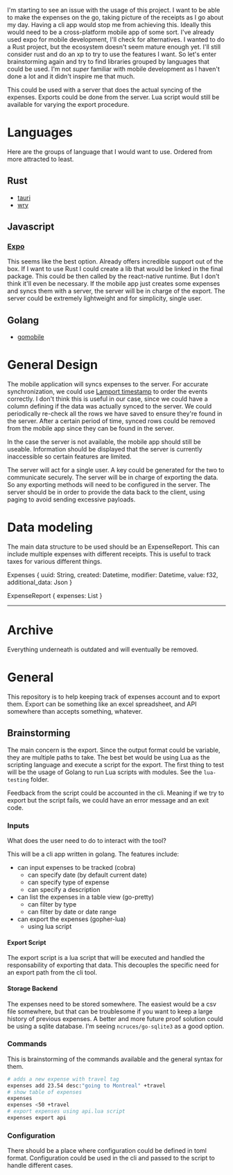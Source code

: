 
I'm starting to see an issue with the usage of this project. I want to be able to make the expenses on the go, taking picture of the receipts as I go about my day. Having a cli app would stop me from achieving this. Ideally this would need to be a cross-platform mobile app of some sort. I've already used expo for mobile development, I'll check for alternatives. I wanted to do a Rust project, but the ecosystem doesn't seem mature enough yet. I'll still consider rust and do an xp to try to use the features I want. So let's enter brainstorming again and try to find libraries grouped by languages that could be used. I'm not *super* familiar with mobile development as I haven't done a lot and it didn't inspire me that much.

This could be used with a server that does the actual syncing of the expenses. Exports could be done from the server. Lua script would still be available for varying the export procedure.

# Languages

Here are the groups of language that I would want to use. Ordered from more attracted to least.

## Rust

- [tauri](https://v2.tauri.app/)
- [wry](https://github.com/tauri-apps/wry)

## Javascript

### [Expo](https://expo.dev/)

This seems like the best option. Already offers incredible support out of the box. If I want to use Rust I could create a lib that would be linked in the final package. This could be then called by the react-native runtime. But I don't think it'll even be necessary. If the mobile app just creates some expenses and syncs them with a server, the server will be in charge of the export. The server could be extremely lightweight and for simplicity, single user.

## Golang

- [gomobile](https://go.dev/wiki/Mobile)

# General Design

The mobile application will syncs expenses to the server. For accurate synchronization, we could use [Lamport timestamp](https://en.wikipedia.org/wiki/Lamport_timestamp) to order the events correctly. I don't think this is useful in our case, since we could have a column defining if the data was actually synced to the server. We could periodically re-check all the rows we have saved to ensure they're found in the server. After a certain period of time, synced rows could be removed from the mobile app since they can be found in the server.

In the case the server is not available, the mobile app should still be useable. Information should be displayed that the server is currently inaccessible so certain features are limited.

The server will act for a single user. A key could be generated for the two to communicate securely. The server will be in charge of exporting the data. So any exporting methods will need to be configured in the server. The server should be in order to provide the data back to the client, using paging to avoid sending excessive payloads.

# Data modeling

The main data structure to be used should be an ExpenseReport. This can include multiple expenses with different receipts. This is useful to track taxes for various different things.

Expenses {
  uuid: String,
  created: Datetime,
  modifier: Datetime,
  value: f32,
  additional_data: Json
}

ExpenseReport {
  expenses: List<Expenses>
}

---

# Archive

Everything underneath is outdated and will eventually be removed.

# General

This repository is to help keeping track of
expenses account and to export them. Export can be
something like an excel spreadsheet, and API
somewhere than accepts something, whatever.

## Brainstorming

The main concern is the export. Since the output
format could be variable, they are multiple paths
to take. The best bet would be using Lua as the
scripting language and execute a script for the
export. The first thing to test will be the usage
of Golang to run Lua scripts with modules. See the
`lua-testing` folder.

Feedback from the script could be accounted in the
cli. Meaning if we try to export but the script
fails, we could have an error message and an exit
code.

### Inputs

What does the user need to do to interact with the
tool?

This will be a cli app written in golang. The
features include:

- can input expenses to be tracked (cobra)
    * can specify date (by default current date)
    * can specify type of expense
    * can specify a description
- can list the expenses in a table view (go-pretty)
    * can filter by type
    * can filter by date or date range
- can export the expenses (gopher-lua)
    * using lua script

#### Export Script

The export script is a lua script that will be
executed and handled the responsability of
exporting that data. This decouples the specific
need for an export path from the cli tool.

#### Storage Backend

The expenses need to be stored somewhere. The
easiest would be a csv file somewhere, but that
can be troublesome if you want to keep a large
history of previous expenses. A better and more
future proof solution could be using a sqlite
database. I'm seeing `ncruces/go-sqlite3` as a
good option. 

### Commands

This is brainstorming of the commands available
and the general syntax for them.

```bash
# adds a new expense with travel tag
expenses add 23.54 desc:"going to Montreal" +travel
# show table of expenses
expenses
expenses <50 +travel
# export expenses using api.lua script
expenses export api
```

### Configuration

There should be a place where configuration could
be defined in toml format. Configuration could be
used in the cli and passed to the script to handle
different cases.

